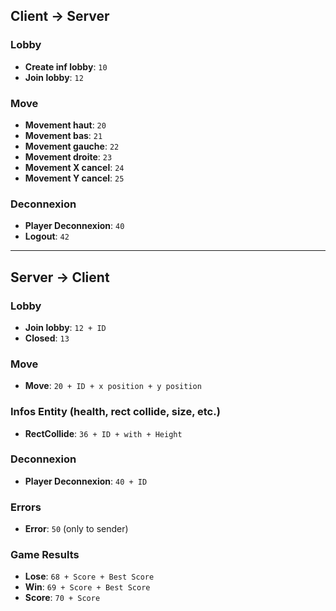 ## Client → Server

### Lobby
- **Create inf lobby**: `10`
- **Join lobby**: `12`

### Move
- **Movement haut**: `20`
- **Movement bas**: `21`
- **Movement gauche**: `22`
- **Movement droite**: `23`
- **Movement X cancel**: `24`
- **Movement Y cancel**: `25`

### Deconnexion
- **Player Deconnexion**: `40`
- **Logout**: `42`

---

## Server → Client

### Lobby
- **Join lobby**: `12 + ID`
- **Closed**: `13`

### Move
- **Move**: `20 + ID + x position + y position`

### Infos Entity (health, rect collide, size, etc.)
- **RectCollide**: `36 + ID + with + Height`

### Deconnexion
- **Player Deconnexion**: `40 + ID`

### Errors
- **Error**: `50` (only to sender)

### Game Results
- **Lose**: `68 + Score + Best Score`
- **Win**: `69 + Score + Best Score`
- **Score**: `70 + Score`
